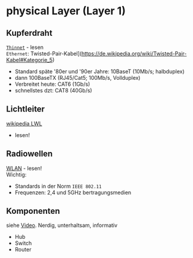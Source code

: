 # physical Layer (Layer 1)

## Kupferdraht
[`Thinnet`](https://de.wikipedia.org/wiki/10BASE2) - lesen  
`Ethernet`: Twisted-Pair-Kabel](https://de.wikipedia.org/wiki/Twisted-Pair-Kabel#Kategorie_5)
- Standard späte '80er und '90er Jahre: 10BaseT (10Mb/s; halbduplex)
- dann 100BaseTX (RJ45/Cat5; 100Mb/s, Vollduplex)
- Verbreitet heute: CAT6 (1Gb/s)
- schnellstes dzt: CAT8 (40Gb/s)

## Lichtleiter
[wikipedia LWL](https://de.wikipedia.org/wiki/Lichtwellenleiter)
- lesen!

## Radiowellen
[WLAN](https://de.wikipedia.org/wiki/Wireless_Local_Area_Network) - lesen!  
Wichtig:
- Standards in der Norm `IEEE 802.11`
- Frequenzen: 2,4 und 5GHz bertragungsmedien

## Komponenten
siehe [Video](https://youtu.be/qJsjizuuDB4). Nerdig, unterhaltsam, informativ
- Hub
- Switch
- Router
